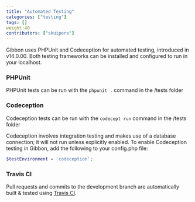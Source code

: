```yaml
---
title: "Automated Testing"
categories: ["testing"]
tags: []
weight:40
contributors: ["skuipers"]
---
```


Gibbon uses PHPUnit and Codeception for automated testing, introduced in v14.0.00. Both testing frameworks can be installed and configured to run in your localhost.

### PHPUnit ###
PHPUnit tests can be run with the `phpunit .` command in the /tests folder

### Codeception ###
Codeception tests can be run with the `codecept run` command in the /tests folder

Codeception involves integration testing and makes use of a database connection; it will not run unless explicitly enabled. To enable Codeception testing in Gibbon, add the following to your config.php file:

```php
$testEnvironment = 'codeception';
```

### Travis CI ###

Pull requests and commits to the development branch are automatically built & tested using [Travis CI](https://travis-ci.org/GibbonEdu/core).
